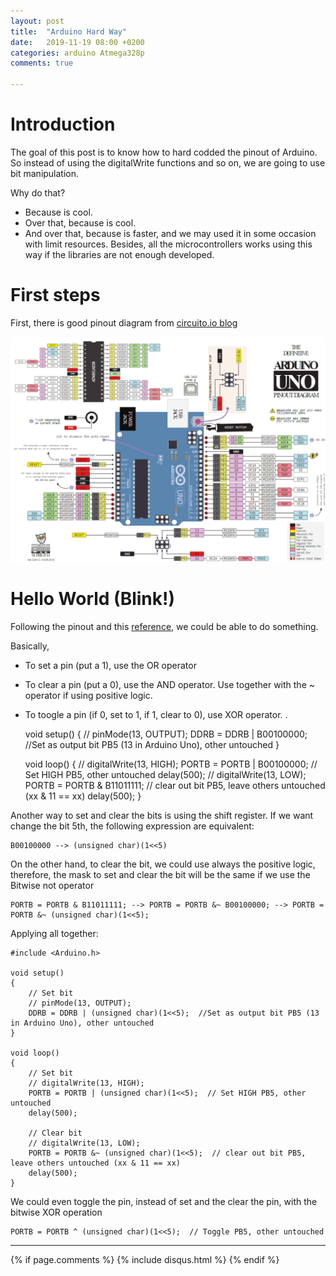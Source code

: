 ```yaml
---
layout: post
title:  "Arduino Hard Way"
date:   2019-11-19 08:00 +0200
categories: arduino Atmega328p
comments: true

---
```


# Introduction

The goal of this post is to know how to hard codded the pinout of Arduino. So instead of using the digitalWrite functions and so on, we are going to use bit manipulation.

Why do that?
- Because is cool.
- Over that, because is cool.
- And over that, because is faster, and we may used it in some occasion with limit resources. Besides, all the microcontrollers works using this way if the libraries are not enough developed.

# First steps
First, there is good pinout diagram from [circuito.io blog](https://www.circuito.io/blog/arduino-uno-pinout/)

![pinout atmega arduino](/assets/cam01/arduino-uno-pinout-diagram.png)

# Hello World (Blink!)
Following the pinout and this [reference](https://www.arduino.cc/en/Reference/PortManipulation), we could be able to do something.

Basically,
- To set a pin (put a 1), use the OR operator
- To clear a pin (put a 0), use the AND operator. Use together with the ~ operator if using positive logic.
- To toogle a pin (if 0, set to 1, if 1, clear to 0), use XOR operator.
.

    void setup()
    {
      // pinMode(13, OUTPUT);
      DDRB = DDRB | B00100000;  //Set as output bit PB5 (13 in Arduino Uno), other untouched
    }

    void loop()
    {
      // digitalWrite(13, HIGH);
      PORTB = PORTB | B00100000;  // Set HIGH PB5, other untouched
      delay(500);
      // digitalWrite(13, LOW);
      PORTB = PORTB & B11011111;  // clear out bit PB5, leave others untouched (xx & 11 == xx)
      delay(500);
    }

Another way to set and clear the bits is using the shift register. If we want change the bit 5th, the following expression are equivalent:

    B00100000 --> (unsigned char)(1<<5)

On the other hand, to clear the bit, we could use always the positive logic, therefore, the mask to set and clear the bit will be the same if we use the Bitwise not operator

    PORTB = PORTB & B11011111; --> PORTB = PORTB &~ B00100000; --> PORTB = PORTB &~ (unsigned char)(1<<5);

Applying all together:

    #include <Arduino.h>

    void setup()
    {
        // Set bit
        // pinMode(13, OUTPUT);
        DDRB = DDRB | (unsigned char)(1<<5);  //Set as output bit PB5 (13 in Arduino Uno), other untouched
    }

    void loop()
    {
        // Set bit
        // digitalWrite(13, HIGH);
        PORTB = PORTB | (unsigned char)(1<<5);  // Set HIGH PB5, other untouched
        delay(500);

        // Clear bit
        // digitalWrite(13, LOW);
        PORTB = PORTB &~ (unsigned char)(1<<5);  // clear out bit PB5, leave others untouched (xx & 11 == xx)
        delay(500);
    }


We could even toggle the pin, instead of set and the clear the pin, with the bitwise XOR operation

    PORTB = PORTB ^ (unsigned char)(1<<5);  // Toggle PB5, other untouched

***

{% if page.comments %}
{% include disqus.html %}
{% endif %}
